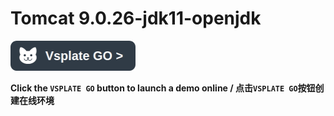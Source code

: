 # Tomcat 9.0.26-jdk11-openjdk

<a href="https://www.vsplate.com/?docker-compose=https://github.com/vsplate/dcenvs/tomcat/9.0.26-jdk11-openjdk"><img alt="VSPLATE GO" src="https://raw.githubusercontent.com/vsplate/images/master/vsgo_btn.png" width="200px"></a>

**Click the `VSPLATE GO` button to launch a demo online / 点击`VSPLATE GO`按钮创建在线环境**